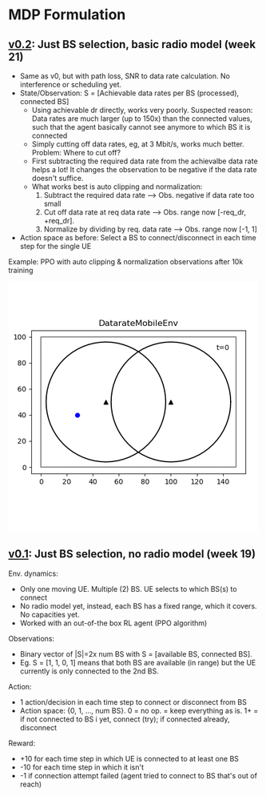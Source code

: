# MDP Formulation 

## [v0.2](https://github.com/CN-UPB/deep-rl-mobility-management/releases/tag/v0.2): Just BS selection, basic radio model (week 21)

* Same as v0, but with path loss, SNR to data rate calculation. No interference or scheduling yet.
* State/Observation: S = [Achievable data rates per BS (processed), connected BS]
    * Using achievable dr directly, works very poorly. 
    Suspected reason: Data rates are much larger (up to 150x) than the connected values, such that 
    the agent basically cannot see anymore to which BS it is connected
    * Simply cutting off data rates, eg, at 3 Mbit/s, works much better. Problem: Where to cut off?
    * First subtracting the required data rate from the achievalbe data rate helps a lot!
    It changes the observation to be negative if the data rate doesn't suffice.
    * What works best is auto clipping and normalization:
        1. Subtract the required data rate --> Obs. negative if data rate too small
        1. Cut off data rate at req data rate --> Obs. range now [-req_dr, +req_dr].
        1. Normalize by dividing by req. data rate --> Obs. range now [-1, 1]
* Action space as before: Select a BS to connect/disconnect in each time step for the single UE

Example: PPO with auto clipping & normalization observations after 10k training

![v0.2 example](gifs/v02.gif)

## [v0.1](https://github.com/CN-UPB/deep-rl-mobility-management/releases/tag/v0.1): Just BS selection, no radio model (week 19)

Env. dynamics:

* Only one moving UE. Multiple (2) BS. UE selects to which BS(s) to connect
* No radio model yet, instead, each BS has a fixed range, which it covers. No capacities yet.
* Worked with an out-of-the box RL agent (PPO algorithm)

Observations: 

* Binary vector of |S|=2x num BS with S = [available BS, connected BS].
* Eg. S = [1, 1, 0, 1] means that both BS are available (in range) but the UE currently is only connected to the 2nd BS.

Action: 

* 1 action/decision in each time step to connect or disconnect from BS
* Action space: {0, 1, ..., num BS}. 0 = no op. = keep everything as is. 1+ = if not connected to BS i yet, connect (try); if connected already, disconnect

Reward:

* +10 for each time step in which UE is connected to at least one BS
* -10 for each time step in which it isn't
* -1 if connection attempt failed (agent tried to connect to BS that's out of reach)